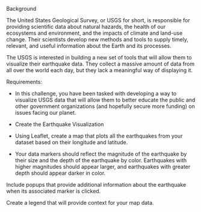 

Background

The United States Geological Survey, or USGS for short, is responsible for providing scientific data about natural hazards, the health of our ecosystems and environment, and the impacts of climate and land-use change. Their scientists develop new methods and tools to supply timely, relevant, and useful information about the Earth and its processes.

The USGS is interested in building a new set of tools that will allow them to visualize their earthquake data. They collect a massive amount of data from all over the world each day, but they lack a meaningful way of displaying it. 


Requirements:
* In this challenge, you have been tasked with developing a way to visualize USGS data that will allow them to better educate the public and other government organizations (and hopefully secure more funding) on issues facing our planet.

*  Create the Earthquake Visualization
*  Using Leaflet, create a map that plots all the earthquakes from your dataset based on their longitude and latitude.
*  Your data markers should reflect the magnitude of the earthquake by their size and the depth of the earthquake by color. Earthquakes with higher magnitudes should appear larger, and earthquakes with greater depth should appear darker in color.

Include popups that provide additional information about the earthquake when its associated marker is clicked.

Create a legend that will provide context for your map data.


